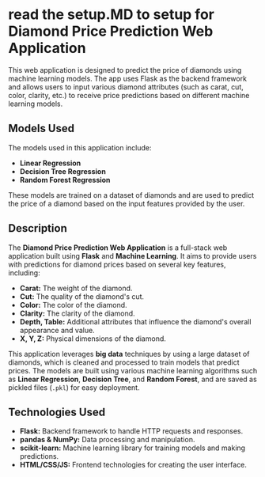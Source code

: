# read the setup.MD to setup for Diamond Price Prediction Web Application

This web application is designed to predict the price of diamonds using machine learning models. The app uses Flask as the backend framework and allows users to input various diamond attributes (such as carat, cut, color, clarity, etc.) to receive price predictions based on different machine learning models.

## Models Used

The models used in this application include:

- **Linear Regression**
- **Decision Tree Regression**
- **Random Forest Regression**

These models are trained on a dataset of diamonds and are used to predict the price of a diamond based on the input features provided by the user.

## Description

The **Diamond Price Prediction Web Application** is a full-stack web application built using **Flask** and **Machine Learning**. It aims to provide users with predictions for diamond prices based on several key features, including:

- **Carat:** The weight of the diamond.
- **Cut:** The quality of the diamond's cut.
- **Color:** The color of the diamond.
- **Clarity:** The clarity of the diamond.
- **Depth, Table:** Additional attributes that influence the diamond's overall appearance and value.
- **X, Y, Z:** Physical dimensions of the diamond.

This application leverages **big data** techniques by using a large dataset of diamonds, which is cleaned and processed to train models that predict prices. The models are built using various machine learning algorithms such as **Linear Regression**, **Decision Tree**, and **Random Forest**, and are saved as pickled files (`.pkl`) for easy deployment.

## Technologies Used

- **Flask:** Backend framework to handle HTTP requests and responses.
- **pandas & NumPy:** Data processing and manipulation.
- **scikit-learn:** Machine learning library for training models and making predictions.
- **HTML/CSS/JS:** Frontend technologies for creating the user interface.
